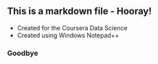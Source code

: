 ## This is a markdown file - Hooray!
* Created for the Coursera Data Science
* Created using Windows Notepad++

### Goodbye
